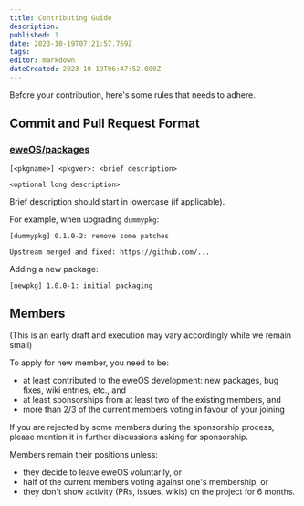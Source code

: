 ```yaml
---
title: Contributing Guide
description: 
published: 1
date: 2023-10-19T07:21:57.769Z
tags: 
editor: markdown
dateCreated: 2023-10-19T06:47:52.080Z
---
```


Before your contribution, here's some rules that needs to adhere.

## Commit and Pull Request Format

### [eweOS/packages](https://github.com/eweOS/packages)

```
[<pkgname>] <pkgver>: <brief description>

<optional long description>
```

Brief description should start in lowercase (if applicable).

For example, when upgrading `dummypkg`:

```
[dummypkg] 0.1.0-2: remove some patches

Upstream merged and fixed: https://github.com/...
```

Adding a new package:

```
[newpkg] 1.0.0-1: initial packaging
```

## Members

(This is an early draft and execution may vary accordingly while we remain small)

To apply for new member, you need to be:

- at least contributed to the eweOS development: new packages, bug fixes, wiki entries, etc., and
- at least sponsorships from at least two of the existing members, and
- more than 2/3 of the current members voting in favour of your joining

If you are rejected by some members during the sponsorship process, please mention it in further discussions asking for sponsorship.

Members remain their positions unless:

- they decide to leave eweOS voluntarily, or
- half of the current members voting against one's membership, or
- they don't show activity (PRs, issues, wikis) on the project for 6 months.
